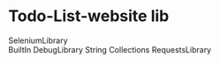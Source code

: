 # Todo-List-website lib
SeleniumLibrary           
BuiltIn
DebugLibrary
String
Collections
RequestsLibrary
